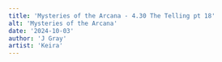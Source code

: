 ```yaml
---
title: 'Mysteries of the Arcana - 4.30 The Telling pt 18'
alt: 'Mysteries of the Arcana'
date: '2024-10-03'
author: 'J Gray'
artist: 'Keira'
---
```


